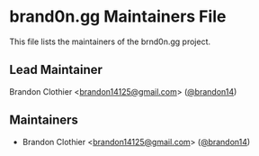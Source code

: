 # brand0n.gg Maintainers File

This file lists the maintainers of the brnd0n.gg project.

## Lead Maintainer

Brandon Clothier <[brandon14125@gmail.com](mailto:brandon14125@gmail.com)> ([@brandon14](https://github.com/brandon14))

## Maintainers

- Brandon Clothier <[brandon14125@gmail.com](mailto:brandon14125@gmail.com)> ([@brandon14](https://github.com/brandon14))

